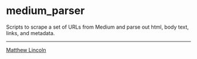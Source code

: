 medium_parser
=============

Scripts to scrape a set of URLs from Medium and parse out html, body text, links, and metadata.

---
[Matthew Lincoln](https://matthewlincoln.net)
